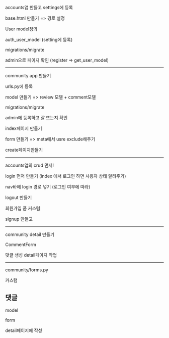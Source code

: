accounts앱 만들고 settings에 등록

base.html 만들기 => 경로 설정

User model정의

auth_user_model (setting에 등록)

migrations/migrate

admin으로 페이지 확인 (register => get_user_model)

---------------------------------------------------------------------------------

community app 만들기

urls.py에 등록

model 만들기 => review 모델 + comment모델

migrations/migrate

admin에 등록하고 잘 뜨는지 확인

index페이지 만들기

form 만들기 => meta에서 usre exclude해주기

create페이지만들기 

-------------------------------------------------------------------------

accounts앱의 crud 먼저!

login 먼저 만들기 (index 에서 로그인 하면 사용자 상태 알려주기)

nav바에 login 경로 넣기 (로그인 여부에 따라)

logout 만들기

회원가입 폼 커스텀

signup 만들고

--------------------------------------------------

community detail 만들기

CommentForm

댓글 생성 detail페이지 작업

--------------------------------------------------

community/forms.py

커스텀





## 댓글

model

form

detail페이지에 작성